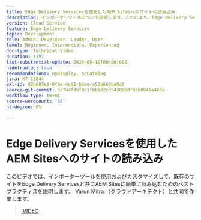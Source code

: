 ```yaml
---
title: Edge Delivery Servicesを使用したAEM Sitesへのサイトの読み込み
description: インポーターツールについて説明します。これにより、Edge Delivery Servicesを使用してAEM Sitesにサイトを簡単に読み込むことができます。
version: Cloud Service
feature: Edge Delivery Services
topic: Development
role: Admin, Developer, Leader, User
level: Beginner, Intermediate, Experienced
doc-type: Technical Video
duration: 1197
last-substantial-update: 2024-08-16T00:00:00Z
hidefromtoc: true
recommendations: noDisplay, noCatalog
jira: KT-15844
exl-id: 82b607e9-8f2e-4e81-b3ee-a50a660be9a0
source-git-commit: ba744f95f8d1f0b982cd5430860f0cb0945a4cda
workflow-type: tm+mt
source-wordcount: '68'
ht-degree: 0%

---
```


# Edge Delivery Servicesを使用したAEM Sitesへのサイトの読み込み

このビデオでは、インポーターツールを使用およびカスタマイズして、既存のサイトをEdge Delivery Servicesと共にAEM Sitesに簡単に読み込むためのベストプラクティスを説明します。 Varun Mitra （クラウドアーキテクト）と共同で作業します。

>[!VIDEO](https://video.tv.adobe.com/v/3431603/?learn=on)
